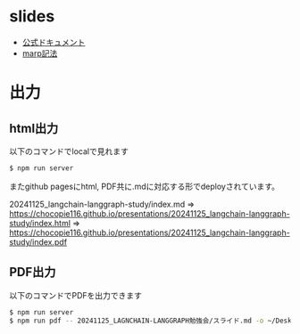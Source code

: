 # slides
- [公式ドキュメント](https://marpit.marp.app/markdown)
- [marp記法](https://qiita.com/takeshisakuma/items/5a61e6eac123d28602fb)


# 出力
## html出力
以下のコマンドでlocalで見れます
```sh
$ npm run server
```
またgithub pagesにhtml, PDF共に.mdに対応する形でdeployされています。

20241125_langchain-langgraph-study/index.md
=> https://chocopie116.github.io/presentations/20241125_langchain-langgraph-study/index.html
=> https://chocopie116.github.io/presentations/20241125_langchain-langgraph-study/index.pdf


## PDF出力
以下のコマンドでPDFを出力できます

```sh
$ npm run server
$ npm run pdf -- 20241125_LAGNCHAIN-LANGGRAPH勉強会/スライド.md -o ~/Desktop/20241125-勉強会スライド.pdf
```
